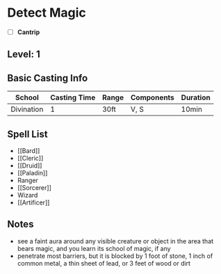 # Detect Magic

- [ ] **Cantrip**
## Level: 1
## Basic Casting Info
| School     | Casting Time | Range | Components | Duration |
| ---------- | ------------ | ----- | ---------- | -------- |
| Divination | 1            | 30ft  | V, S       | 10min    |
## Spell List
- [[Bard]]
- [[Cleric]]
- [[Druid]]
- [[Paladin]]
- Ranger
- [[Sorcerer]]
- Wizard
- [[Artificer]]
## Notes
- see a faint aura around any visible creature or object in the area that bears magic, and you learn its school of magic, if any
- penetrate most barriers, but it is blocked by 1 foot of stone, 1 inch of common metal, a thin sheet of lead, or 3 feet of wood or dirt